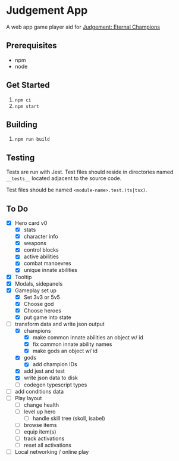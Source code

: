 # Judgement App

A web app game player aid for [Judgement: Eternal Champions](https://hallofeternalchampions.com/)

## Prerequisites

- npm
- node

## Get Started

1. `npm ci`
2. `npm start`

## Building

1. `npm run build`

## Testing

Tests are run with Jest. Test files should reside in directories named `__tests__` located adjacent to the source code.

Test files should be named `<module-name>.test.(ts|tsx)`.

## To Do

- [x] Hero card v0
  - [x] stats
  - [x] character info
  - [x] weapons
  - [x] control blocks
  - [x] active abilities
  - [x] combat manoevres
  - [x] unique innate abilities
- [x] Tooltip
- [x] Modals, sidepanels
- [x] Gameplay set up
  - [x] Set 3v3 or 5v5
  - [x] Choose god
  - [x] Choose heroes
  - [x] put game into state
- [ ] transform data and write json output
  - [x] champions
    - [x] make common innate abilities an object w/ id
    - [x] fix common innate ability names
    - [x] make gods an object w/ id
  - [x] gods
    - [x] add champion IDs
  - [x] add jest and test
  - [x] write json data to disk
  - [ ] codegen typescript types
- [ ] add conditions data
- [ ] Play layout
  - [ ] change health
  - [ ] level up hero
    - [ ] handle skill tree (skoll, isabel)
  - [ ] browse items
  - [ ] equip item(s)
  - [ ] track activations
  - [ ] reset all activations
- [ ] Local networking / online play
